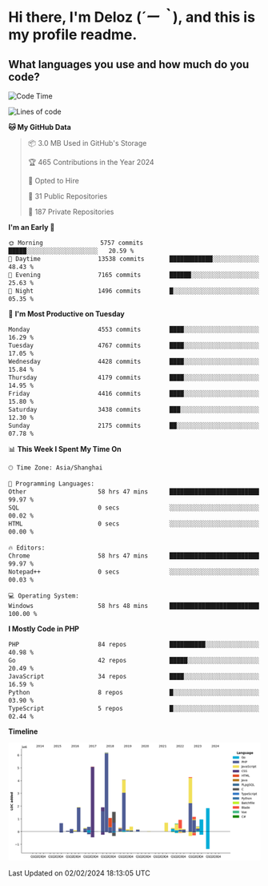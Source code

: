 # **Hi there, I'm Deloz (*´ー｀*), and this is my profile readme.**

## **What languages you use and how much do you code?**

<!--START_SECTION:waka-->
![Code Time](http://img.shields.io/badge/Code%20Time-3%2C294%20hrs%2037%20mins-blue)

![Lines of code](https://img.shields.io/badge/From%20Hello%20World%20I%27ve%20Written-35.7%20million%20lines%20of%20code-blue)

**🐱 My GitHub Data** 

> 📦 3.0 MB Used in GitHub's Storage 
 > 
> 🏆 465 Contributions in the Year 2024
 > 
> 💼 Opted to Hire
 > 
> 📜 31 Public Repositories 
 > 
> 🔑 187 Private Repositories 
 > 
**I'm an Early 🐤** 

```text
🌞 Morning                5757 commits        █████░░░░░░░░░░░░░░░░░░░░   20.59 % 
🌆 Daytime                13538 commits       ████████████░░░░░░░░░░░░░   48.43 % 
🌃 Evening                7165 commits        ██████░░░░░░░░░░░░░░░░░░░   25.63 % 
🌙 Night                  1496 commits        █░░░░░░░░░░░░░░░░░░░░░░░░   05.35 % 
```
📅 **I'm Most Productive on Tuesday** 

```text
Monday                   4553 commits        ████░░░░░░░░░░░░░░░░░░░░░   16.29 % 
Tuesday                  4767 commits        ████░░░░░░░░░░░░░░░░░░░░░   17.05 % 
Wednesday                4428 commits        ████░░░░░░░░░░░░░░░░░░░░░   15.84 % 
Thursday                 4179 commits        ████░░░░░░░░░░░░░░░░░░░░░   14.95 % 
Friday                   4416 commits        ████░░░░░░░░░░░░░░░░░░░░░   15.80 % 
Saturday                 3438 commits        ███░░░░░░░░░░░░░░░░░░░░░░   12.30 % 
Sunday                   2175 commits        ██░░░░░░░░░░░░░░░░░░░░░░░   07.78 % 
```


📊 **This Week I Spent My Time On** 

```text
🕑︎ Time Zone: Asia/Shanghai

💬 Programming Languages: 
Other                    58 hrs 47 mins      █████████████████████████   99.97 % 
SQL                      0 secs              ░░░░░░░░░░░░░░░░░░░░░░░░░   00.02 % 
HTML                     0 secs              ░░░░░░░░░░░░░░░░░░░░░░░░░   00.00 % 

🔥 Editors: 
Chrome                   58 hrs 47 mins      █████████████████████████   99.97 % 
Notepad++                0 secs              ░░░░░░░░░░░░░░░░░░░░░░░░░   00.03 % 

💻 Operating System: 
Windows                  58 hrs 48 mins      █████████████████████████   100.00 % 
```

**I Mostly Code in PHP** 

```text
PHP                      84 repos            ██████████░░░░░░░░░░░░░░░   40.98 % 
Go                       42 repos            █████░░░░░░░░░░░░░░░░░░░░   20.49 % 
JavaScript               34 repos            ████░░░░░░░░░░░░░░░░░░░░░   16.59 % 
Python                   8 repos             █░░░░░░░░░░░░░░░░░░░░░░░░   03.90 % 
TypeScript               5 repos             █░░░░░░░░░░░░░░░░░░░░░░░░   02.44 % 
```



**Timeline**

![Lines of Code chart](https://raw.githubusercontent.com/deloz/deloz/main/assets/bar_graph.png)


 Last Updated on 02/02/2024 18:13:05 UTC
<!--END_SECTION:waka-->
